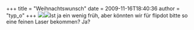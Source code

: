 +++
title = "Weihnachtswunsch"
date = 2009-11-16T18:40:36
author = "typ_o"
+++
[![](https://flipdot.org/blog/uploads/001_gehuse_frontplatte.serendipityThumb.jpg)](https://flipdot.org/blog/uploads/001_gehuse_frontplatte.jpg)[![](https://flipdot.org/blog/uploads/004_blenden_schraeg.serendipityThumb.jpg)](https://flipdot.org/blog/uploads/004_blenden_schraeg.jpg)Ist
ja ein wenig früh, aber könnten wir für flipdot bitte so eine feinen
Laser bekommen? Ja?
